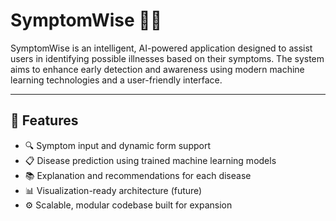 # SymptomWise 🤖💊

SymptomWise is an intelligent, AI-powered application designed to assist users in identifying possible illnesses based on their symptoms. The system aims to enhance early detection and awareness using modern machine learning technologies and a user-friendly interface.

---
                
## 🚀 Features

- 🔍 Symptom input and dynamic form support
- 📋 Disease prediction using trained machine learning models
- 📚 Explanation and recommendations for each disease
- 📊 Visualization-ready architecture (future)
- ⚙️ Scalable, modular codebase built for expansion

